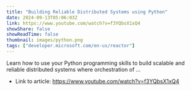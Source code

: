 ```yaml
---
title: "Building Reliable Distributed Systems using Python"
date: 2024-09-13T05:06:03Z
link: https://www.youtube.com/watch?v=f3YQbsX1xQ4
showShare: false
showReadTime: false
thumbnail: images/python.png
tags: ["developer.microsoft.com/en-us/reactor"]
---
```

Learn how to use your Python programming skills to build scalable and reliable distributed systems where orchestration of ...

- Link to article: https://www.youtube.com/watch?v=f3YQbsX1xQ4